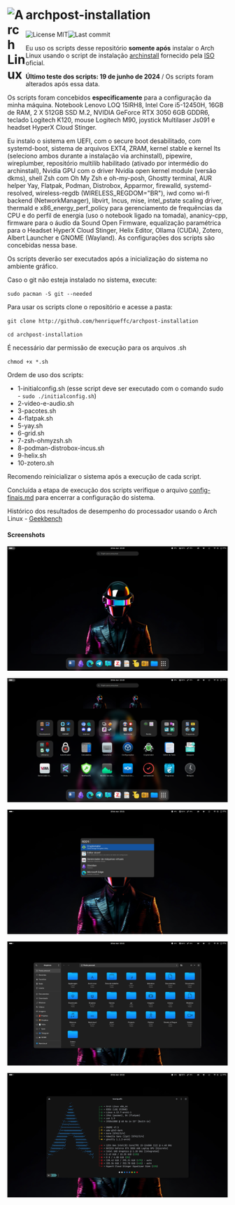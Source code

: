 # <img align="left" alt="Arch Linux" width="42px" src="https://cdn.jsdelivr.net/npm/simple-icons@6.23.0/icons/archlinux.svg" /> archpost-installation

[<img align="left" alt="License MIT" src="https://img.shields.io/github/license/henriqueffc/archpost-installation?style=flat-square" />](https://github.com/henriqueffc/archpost-installation/blob/main/LICENSE)
<img align="left" alt="Last commit" src="https://img.shields.io/github/last-commit/henriqueffc/archpost-installation?style=flat-square" />
<br>

Eu uso os scripts desse repositório **somente após** instalar o Arch Linux
usando o script de instalação
[archinstall](https://github.com/archlinux/archinstall) fornecido pela
[ISO](https://archlinux.org/download/) oficial.

**Último teste dos scripts: 19 de junho de 2024** / Os scripts foram alterados
após essa data.

Os scripts foram concebidos **especificamente** para a configuração da minha
máquina. Notebook Lenovo LOQ 15IRH8, Intel Core i5-12450H, 16GB de RAM, 2 X
512GB SSD M.2, NVIDIA GeForce RTX 3050 6GB GDDR6, teclado Logitech K120, mouse
Logitech M90, joystick Multilaser Js091 e headset HyperX Cloud Stinger.

Eu instalo o sistema em UEFI, com o secure boot desabilitado, com systemd-boot,
sistema de arquivos EXT4, ZRAM, kernel stable e kernel lts (seleciono ambos
durante a instalação via archinstall), pipewire, wireplumber, repositório
multilib habilitado (ativado por intermédio do archinstall), Nvidia GPU com o
driver Nvidia open kernel module (versão dkms), shell Zsh com Oh My Zsh e
oh-my-posh, Ghostty terminal, AUR helper Yay, Flatpak, Podman, Distrobox,
Apparmor, firewalld, systemd-resolved, wireless-regdb (WIRELESS_REGDOM="BR"),
iwd como wi-fi backend (NetworkManager), libvirt, Incus, mise, intel_pstate
scaling driver, thermald e x86_energy_perf_policy para gerenciamento de
frequências da CPU e do perfil de energia (uso o notebook ligado na tomada),
ananicy-cpp, firmware para o áudio da Sound Open Firmware, equalização
paramétrica para o Headset HyperX Cloud Stinger, Helix Editor, Ollama (CUDA),
Zotero, Albert Launcher e GNOME (Wayland). As configurações dos scripts são
concebidas nessa base.

Os scripts deverão ser executados após a inicialização do sistema no ambiente
gráfico.

Caso o git não esteja instalado no sistema, execute:

`sudo pacman -S git --needed`

Para usar os scripts clone o repositório e acesse a pasta:

`git clone http://github.com/henriqueffc/archpost-installation`

`cd archpost-installation`

É necessário dar permissão de execução para os arquivos .sh

`chmod +x *.sh`

Ordem de uso dos scripts:

- 1-initialconfig.sh (esse script deve ser executado com o comando sudo -
  `sudo ./initialconfig.sh`)
- 2-video-e-audio.sh
- 3-pacotes.sh
- 4-flatpak.sh
- 5-yay.sh
- 6-grid.sh
- 7-zsh-ohmyzsh.sh
- 8-podman-distrobox-incus.sh
- 9-helix.sh
- 10-zotero.sh

Recomendo reinicializar o sistema após a execução de cada script.

Concluída a etapa de execução dos scripts verifique o arquivo
[config-finais.md](https://github.com/henriqueffc/archpost-installation/blob/main/config-finais.md)
para encerrar a configuração do sistema.

Histórico dos resultados de desempenho do processador usando o Arch Linux -
[Geekbench](https://browser.geekbench.com/user/430599)

#### Screenshots

![Tela 1](.github/screenshots/1.png)

![Tela 2](.github/screenshots/2.png)

![Tela 3](.github/screenshots/3.png)

![Tela 4](.github/screenshots/4.png)

![Tela 5](.github/screenshots/5.png)
